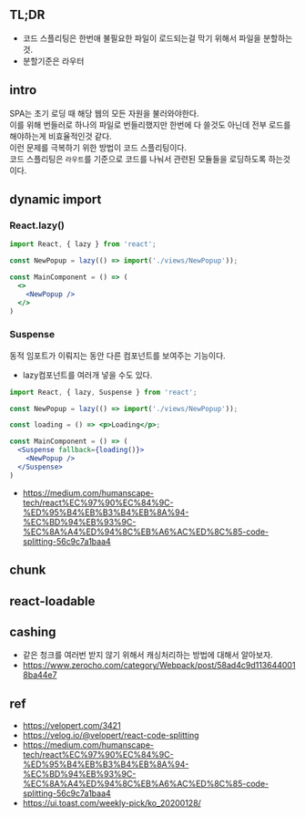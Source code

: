 

## TL;DR
- 코드 스플리팅은 한번애 불필요한 파일이 로드되는걸 막기 위해서 파일을 분할하는 것.
- 분할기준은 라우터

## intro


SPA는 초기 로딩 때 해당 웹의 모든 자원을 불러와야한다.  
이를 위해 번들러로 하나의 파일로 번들리했지만 
한번에 다 쓸것도 아닌데 전부 로드를 해야하는게 비효율적인것 같다.  
이런 문제를 극복하기 위한 방법이 코드 스플리팅이다.  
코드 스플리팅은 `라우트`를 기준으로 코드를 나눠서 관련된 모듈들을 로딩하도록 하는것이다.  


## dynamic import

### React.lazy()
```jsx
import React, { lazy } from 'react';

const NewPopup = lazy(() => import('./views/NewPopup'));

const MainComponent = () => (
  <>
    <NewPopup />
  </>
)
```

### Suspense
동적 임포트가 이뤄지는 동안 다른 컴포넌트를 보여주는 기능이다.
- lazy컴포넌트를 여러개 넣을 수도 있다. 
```jsx
import React, { lazy, Suspense } from 'react';

const NewPopup = lazy(() => import('./views/NewPopup'));

const loading = () => <p>Loading</p>;

const MainComponent = () => (
  <Suspense fallback={loading()}>
    <NewPopup />
  </Suspense>
)
```


- https://medium.com/humanscape-tech/react%EC%97%90%EC%84%9C-%ED%95%B4%EB%B3%B4%EB%8A%94-%EC%BD%94%EB%93%9C-%EC%8A%A4%ED%94%8C%EB%A6%AC%ED%8C%85-code-splitting-56c9c7a1baa4

## chunk


## react-loadable


## cashing
- 같은 청크를 여러번 받지 않기 위해서 캐싱처리하는 방법에 대해서 알아보자.
- https://www.zerocho.com/category/Webpack/post/58ad4c9d1136440018ba44e7


## ref
- https://velopert.com/3421
- https://velog.io/@velopert/react-code-splitting
- https://medium.com/humanscape-tech/react%EC%97%90%EC%84%9C-%ED%95%B4%EB%B3%B4%EB%8A%94-%EC%BD%94%EB%93%9C-%EC%8A%A4%ED%94%8C%EB%A6%AC%ED%8C%85-code-splitting-56c9c7a1baa4
- https://ui.toast.com/weekly-pick/ko_20200128/
